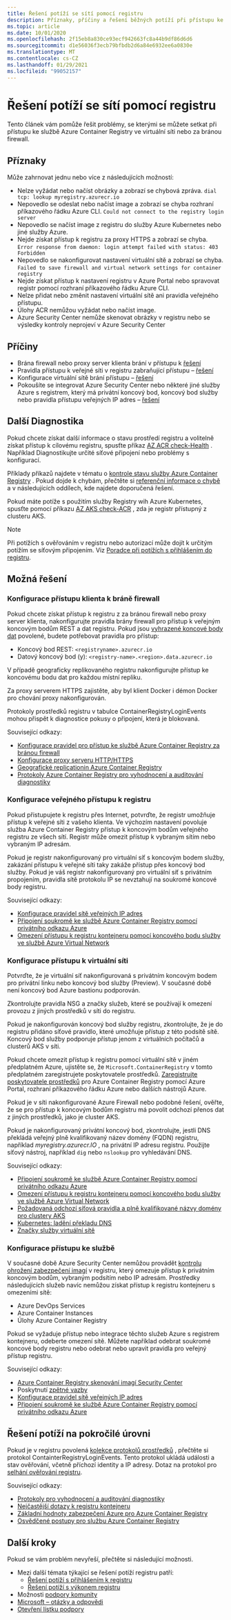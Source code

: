 ```yaml
---
title: Řešení potíží se sítí pomocí registru
description: Příznaky, příčiny a řešení běžných potíží při přístupu ke službě Azure Container Registry ve virtuální síti nebo za bránou firewall
ms.topic: article
ms.date: 10/01/2020
ms.openlocfilehash: 2f15eb8a830ce93ecf942663fc8a44b9df86d6d6
ms.sourcegitcommit: d1e56036f3ecb79bfbdb2d6a84e6932ee6a0830e
ms.translationtype: MT
ms.contentlocale: cs-CZ
ms.lasthandoff: 01/29/2021
ms.locfileid: "99052157"
---
```

# <a name="troubleshoot-network-issues-with-registry"></a>Řešení potíží se sítí pomocí registru

Tento článek vám pomůže řešit problémy, se kterými se můžete setkat při přístupu ke službě Azure Container Registry ve virtuální síti nebo za bránou firewall. 

## <a name="symptoms"></a>Příznaky

Může zahrnovat jednu nebo více z následujících možností:

* Nelze vyžádat nebo načíst obrázky a zobrazí se chybová zpráva. `dial tcp: lookup myregistry.azurecr.io`
* Nepovedlo se odeslat nebo načíst image a zobrazí se chyba rozhraní příkazového řádku Azure CLI. `Could not connect to the registry login server`
* Nepovedlo se načíst image z registru do služby Azure Kubernetes nebo jiné služby Azure.
* Nejde získat přístup k registru za proxy HTTPS a zobrazí se chyba. `Error response from daemon: login attempt failed with status: 403 Forbidden`
* Nepovedlo se nakonfigurovat nastavení virtuální sítě a zobrazí se chyba. `Failed to save firewall and virtual network settings for container registry`
* Nejde získat přístup k nastavení registru v Azure Portal nebo spravovat registr pomocí rozhraní příkazového řádku Azure CLI.
* Nelze přidat nebo změnit nastavení virtuální sítě ani pravidla veřejného přístupu.
* Úlohy ACR nemůžou vyžádat nebo načíst image.
* Azure Security Center nemůže skenovat obrázky v registru nebo se výsledky kontroly neprojeví v Azure Security Center

## <a name="causes"></a>Příčiny

* Brána firewall nebo proxy server klienta brání v přístupu k [řešení](#configure-client-firewall-access)
* Pravidla přístupu k veřejné síti v registru zabraňující přístupu – [řešení](#configure-public-access-to-registry)
* Konfigurace virtuální sítě brání přístupu – [řešení](#configure-vnet-access)
* Pokoušíte se integrovat Azure Security Center nebo některé jiné služby Azure s registrem, který má privátní koncový bod, koncový bod služby nebo pravidla přístupu veřejných IP adres – [řešení](#configure-service-access)

## <a name="further-diagnosis"></a>Další Diagnostika 

Pokud chcete získat další informace o stavu prostředí registru a volitelně získat přístup k cílovému registru, spusťte příkaz [AZ ACR check-Health](/cli/azure/acr#az-acr-check-health) . Například Diagnostikujte určité síťové připojení nebo problémy s konfigurací. 

Příklady příkazů najdete v tématu o [kontrole stavu služby Azure Container Registry](container-registry-check-health.md) . Pokud dojde k chybám, přečtěte si [referenční informace o chybě](container-registry-health-error-reference.md) a v následujících oddílech, kde najdete doporučená řešení.

Pokud máte potíže s použitím služby Registry wih Azure Kubernetes, spusťte pomocí příkazu [AZ AKS check-ACR](/cli/azure/aks#az_aks_check_acr) , zda je registr přístupný z clusteru AKS.

> [!NOTE]
> Při potížích s ověřováním v registru nebo autorizací může dojít k určitým potížím se síťovým připojením. Viz [Poradce při potížích s přihlášením do registru](container-registry-troubleshoot-login.md).

## <a name="potential-solutions"></a>Možná řešení

### <a name="configure-client-firewall-access"></a>Konfigurace přístupu klienta k bráně firewall

Pokud chcete získat přístup k registru z za bránou firewall nebo proxy server klienta, nakonfigurujte pravidla brány firewall pro přístup k veřejným koncovým bodům REST a dat registru. Pokud jsou [vyhrazené koncové body dat](container-registry-firewall-access-rules.md#enable-dedicated-data-endpoints) povolené, budete potřebovat pravidla pro přístup:

* Koncový bod REST: `<registryname>.azurecr.io`
* Datový koncový bod (y): `<registry-name>.<region>.data.azurecr.io`

V případě geograficky replikovaného registru nakonfigurujte přístup ke koncovému bodu dat pro každou místní repliku.

Za proxy serverem HTTPS zajistěte, aby byl klient Docker i démon Docker pro chování proxy nakonfigurován.

Protokoly prostředků registru v tabulce ContainerRegistryLoginEvents mohou přispět k diagnostice pokusy o připojení, která je blokovaná.

Související odkazy:

* [Konfigurace pravidel pro přístup ke službě Azure Container Registry za bránou firewall](container-registry-firewall-access-rules.md)
* [Konfigurace proxy serveru HTTP/HTTPS](https://docs.docker.com/config/daemon/systemd/#httphttps-proxy)
* [Geografické replicationin Azure Container Registry](container-registry-geo-replication.md)
* [Protokoly Azure Container Registry pro vyhodnocení a auditování diagnostiky](container-registry-diagnostics-audit-logs.md)

### <a name="configure-public-access-to-registry"></a>Konfigurace veřejného přístupu k registru

Pokud přistupujete k registru přes Internet, potvrďte, že registr umožňuje přístup k veřejné síti z vašeho klienta. Ve výchozím nastavení povoluje služba Azure Container Registry přístup k koncovým bodům veřejného registru ze všech sítí. Registr může omezit přístup k vybraným sítím nebo vybraným IP adresám. 

Pokud je registr nakonfigurovaný pro virtuální síť s koncovým bodem služby, zakázání přístupu k veřejné síti taky zakáže přístup přes koncový bod služby. Pokud je váš registr nakonfigurovaný pro virtuální síť s privátním propojením, pravidla sítě protokolu IP se nevztahují na soukromé koncové body registru. 

Související odkazy:

* [Konfigurace pravidel sítě veřejných IP adres](container-registry-access-selected-networks.md)
* [Připojení soukromě ke službě Azure Container Registry pomocí privátního odkazu Azure](container-registry-private-link.md)
* [Omezení přístupu k registru kontejneru pomocí koncového bodu služby ve službě Azure Virtual Network](container-registry-vnet.md)


### <a name="configure-vnet-access"></a>Konfigurace přístupu k virtuální síti

Potvrďte, že je virtuální síť nakonfigurovaná s privátním koncovým bodem pro privátní linku nebo koncový bod služby (Preview). V současné době není koncový bod Azure bastionu podporován.

Zkontrolujte pravidla NSG a značky služeb, které se používají k omezení provozu z jiných prostředků v síti do registru. 

Pokud je nakonfigurován koncový bod služby registru, zkontrolujte, že je do registru přidáno síťové pravidlo, které umožňuje přístup z této podsítě sítě. Koncový bod služby podporuje přístup jenom z virtuálních počítačů a clusterů AKS v síti.

Pokud chcete omezit přístup k registru pomocí virtuální sítě v jiném předplatném Azure, ujistěte se, že `Microsoft.ContainerRegistry` v tomto předplatném zaregistrujete poskytovatele prostředků. [Zaregistrujte poskytovatele prostředků](../azure-resource-manager/management/resource-providers-and-types.md) pro Azure Container Registry pomocí Azure Portal, rozhraní příkazového řádku Azure nebo dalších nástrojů Azure.

Pokud je v síti nakonfigurované Azure Firewall nebo podobné řešení, ověřte, že se pro přístup k koncovým bodům registru má povolit odchozí přenos dat z jiných prostředků, jako je cluster AKS.

Pokud je nakonfigurovaný privátní koncový bod, zkontrolujte, jestli DNS překládá veřejný plně kvalifikovaný název domény (FQDN) registru, například *myregistry.azurecr.IO* , na privátní IP adresu registru. Použijte síťový nástroj, například `dig` nebo `nslookup` pro vyhledávání DNS.

Související odkazy:

* [Připojení soukromě ke službě Azure Container Registry pomocí privátního odkazu Azure](container-registry-private-link.md)
* [Omezení přístupu k registru kontejneru pomocí koncového bodu služby ve službě Azure Virtual Network](container-registry-vnet.md)
* [Požadovaná odchozí síťová pravidla a plně kvalifikované názvy domény pro clustery AKS](../aks/limit-egress-traffic.md#required-outbound-network-rules-and-fqdns-for-aks-clusters)
* [Kubernetes: ladění překladu DNS](https://kubernetes.io/docs/tasks/administer-cluster/dns-debugging-resolution/)
* [Značky služby virtuální sítě](../virtual-network/service-tags-overview.md)

### <a name="configure-service-access"></a>Konfigurace přístupu ke službě

V současné době Azure Security Center nemůžou provádět [kontrolu ohrožení zabezpečení imagí](../security-center/defender-for-container-registries-introduction.md?bc=%2fazure%2fcontainer-registry%2fbreadcrumb%2ftoc.json&toc=%2fazure%2fcontainer-registry%2ftoc.json) v registru, který omezuje přístup k privátním koncovým bodům, vybraným podsítím nebo IP adresám. Prostředky následujících služeb navíc nemůžou získat přístup k registru kontejneru s omezeními sítě:

* Azure DevOps Services 
* Azure Container Instances
* Úlohy Azure Container Registry

Pokud se vyžaduje přístup nebo integrace těchto služeb Azure s registrem kontejneru, odeberte omezení sítě. Můžete například odebrat soukromé koncové body registru nebo odebrat nebo upravit pravidla pro veřejný přístup registru.

Související odkazy:

* [Azure Container Registry skenování imagí Security Center](../security-center/defender-for-container-registries-introduction.md)
* Poskytnutí [zpětné vazby](https://feedback.azure.com/forums/347535-azure-security-center/suggestions/41091577-enable-vulnerability-scanning-for-images-that-are)
* [Konfigurace pravidel sítě veřejných IP adres](container-registry-access-selected-networks.md)
* [Připojení soukromě ke službě Azure Container Registry pomocí privátního odkazu Azure](container-registry-private-link.md)


## <a name="advanced-troubleshooting"></a>Řešení potíží na pokročilé úrovni

Pokud je v registru povolená [kolekce protokolů prostředků](container-registry-diagnostics-audit-logs.md) , přečtěte si protokol ContainterRegistryLoginEvents. Tento protokol ukládá události a stav ověřování, včetně příchozí identity a IP adresy. Dotaz na protokol pro [selhání ověřování registru](container-registry-diagnostics-audit-logs.md#registry-authentication-failures). 

Související odkazy:

* [Protokoly pro vyhodnocení a auditování diagnostiky](container-registry-diagnostics-audit-logs.md)
* [Nejčastější dotazy k registru kontejneru](container-registry-faq.md)
* [Základní hodnoty zabezpečení Azure pro Azure Container Registry](security-baseline.md)
* [Osvědčené postupy pro službu Azure Container Registry](container-registry-best-practices.md)

## <a name="next-steps"></a>Další kroky

Pokud se vám problém nevyřeší, přečtěte si následující možnosti.

* Mezi další témata týkající se řešení potíží registru patří:
  * [Řešení potíží s přihlášením k registru](container-registry-troubleshoot-login.md) 
  * [Řešení potíží s výkonem registru](container-registry-troubleshoot-performance.md)
* Možnosti [podpory komunity](https://azure.microsoft.com/support/community/)
* [Microsoft – otázky a odpovědi](/answers/products/)
* [Otevření lístku podpory](https://azure.microsoft.com/support/create-ticket/)